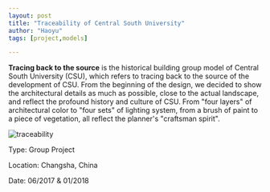 ```yaml
---
layout: post
title: "Traceability of Central South University"
author: "Haoyu"
tags: [project,models]

---
```


**Tracing back to the source** is the historical building group model of Central South University (CSU), which refers to tracing back to the source of the development of CSU. From the beginning of the design, we decided to show the architectural details as much as possible, close to the actual landscape, and reflect the profound history and culture of CSU. From "four layers" of architectural color to "four sets" of lighting system, from a brush of paint to a piece of vegetation, all reflect the planner's "craftsman spirit".

![traceability](traceability.png)


Type: Group Project

Location: Changsha, China

Date: 06/2017 & 01/2018